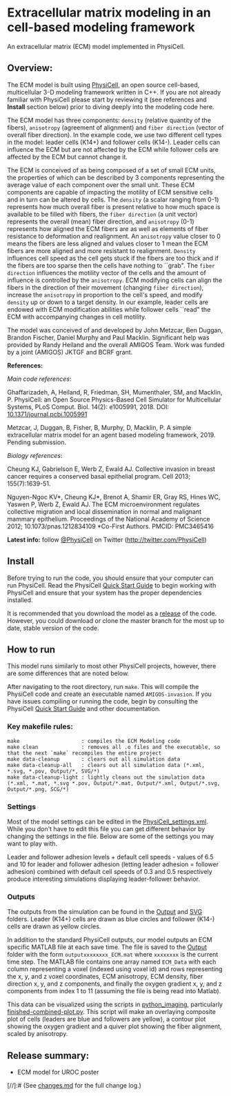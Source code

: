 # Extracellular matrix modeling in an cell-based modeling framework

An extracellular matrix (ECM) model implemented in PhysiCell.


## Overview:

The ECM model is built using [PhysiCell](https://github.com/MathCancer/PhysiCell), an open source cell-based, multicellular 3-D modeling framework written in C++.  If you are not already familiar with PhysiCell please start by reviewing it (see references and **Install** section below) prior to diving deeply into the modeling code here.  

The ECM model has three components: `density` (relative quantity of the fibers), `anisotropy` (agreement of alignment) and `fiber direction` (vector of overall fiber direction).  In the example code, we use two different cell types in the model: leader cells (K14+) and follower cells (K14-). Leader cells can influence the ECM but are not affected by the ECM while follower cells are affected by the ECM but cannot change it.

The ECM is conceived of as being composed of a set of small ECM units, the properties of which can be described by 3 components representing the average value of each component over the small unit. These ECM components are capable of impacting the motility of ECM sensitive cells and in turn can be altered by cells. The `density` (a scalar ranging from 0-1) represents how much overall fiber is present relative to how much space is available to be filled with fibers, the `fiber direction` (a unit vector) represents the overall (mean) fiber direction, and `anisotropy` (0-1) represents how aligned the ECM fibers are as well as elements of fiber resistance to deformation and realignment.  An `anisotropy` value closer to 0 means the fibers are less aligned and values closer to 1 mean the ECM fibers are more aligned and more resistant to realignment. `Density` influences cell speed as the cell gets stuck if the fibers are too thick and if the fibers are too sparse then the cells have nothing to \`\`grab".  The `fiber direction` influences the motility vector of the cells and the amount of influence is controlled by the `anisotropy`. ECM modifying cells can align the fibers in the direction of their movement (changing `fiber direction`), increase the `anisotropy` in proportion to the cell's speed, and modify `density` up or down to a target density. In our example, leader cells are endowed with ECM modification abilities while follower cells \`\`read" the ECM with accompanying changes in cell motility. 

The model was conceived of and developed by John Metzcar, Ben Duggan, Brandon Fischer, Daniel Murphy and Paul Macklin.  Significant help was provided by Randy Heiland and the overall AMIGOS Team. Work was funded by a joint (AMIGOS) JKTGF and BCRF grant.


**References:** 

_Main code references_: 

Ghaffarizadeh, A, Heiland, R, Friedman, SH, Mumenthaler, SM, and Macklin, P. PhysiCell: an Open Source Physics-Based Cell Simulator for Multicellular Systems, PLoS Comput. Biol. 14(2): e1005991, 2018. DOI: [10.1371/journal.pcbi.1005991](https://dx.doi.org/10.1371/journal.pcbi.1005991)

Metzcar, J, Duggan, B, Fisher, B, Murphy, D, Macklin, P. A simple extracellular matrix model for an agent based modeling framework, 2019. Pending submission.

_Biology references_:

Cheung KJ, Gabrielson E, Werb Z, Ewald AJ. Collective invasion in breast cancer requires a conserved basal epithelial program. Cell 2013; 155(7):1639-51.

Nguyen-Ngoc KV\*, Cheung KJ*, Brenot A, Shamir ER, Gray RS, Hines WC, Yaswen P, Werb Z, Ewald AJ. The ECM microenvironment regulates collective migration and local dissemination in normal and malignant mammary epithelium. Proceedings of the National Academy of Science 2012; 10.1073/pnas.1212834109 *Co-First Authors. PMCID: PMC3465416




**Latest info:**  follow [@PhysiCell](https://twitter.com/PhysiCell) on Twitter (http://twitter.com/PhysiCell)


## Install

Before trying to run the code, you should ensure that your computer can run PhysiCell.  Read the PhysiCell [Quick Start Guide](https://github.com/MathCancer/PhysiCell/blob/master/Quickstart.pdf) to begin working with PhysiCell and ensure that your system has the proper dependencies installed.

It is recommended that you download the model as a [release](https://github.com/MathCancer/AMIGOS-invasion/releases) of the code.  However, you could download or clone the master branch for the most up to date, stable version of the code.


## How to run

This model runs similarly to most other PhysiCell projects, however, there are some differences that are noted below.  

After navigating to the root directory, run `make`.  This will compile the PhysiCell code and create an executable named `AMIGOS-invasion`.  If you have issues compiling or running the code, begin by consulting the PhysiCell [Quick Start Guide](https://github.com/MathCancer/PhysiCell/blob/master/Quickstart.pdf) and other documentation.

### Key makefile rules:

```
make                    : compiles the ECM Modeling code
make clean              : removes all .o files and the executable, so that the next `make` recompiles the entire project 
make data-cleanup       : clears out all simulation data
make data-cleanup-all   : clears out all simulation data (*.xml, *.svg, *.pov, Output/*, SVG/*)
make data-cleanup-light : lightly cleans out the simulation data (*.xml, *.mat, *.svg *.pov, Output/*.mat, Output/*.xml, Output/*.svg, Output/*.png, SCG/*)
```

### Settings

Most of the model settings can be edited in the [PhysiCell_settings.xml](config/PhysiCell_settings.xml).  While you don't have to edit this file you can get different behavior by changing the settings in the file.  Below are some of the settings you may want to play with.

Leader and follower adhesion levels + default cell speeds - values of 6.5 and 10 for leader and follower adhesion (letting leader adhesion = follower adhesion) combined with default cell speeds of 0.3 and 0.5 respectively produce interesting simulations displaying leader-follower behavior. 

### Outputs

The outputs from the simulation can be found in the [Output](Output/) and [SVG](SVG/) folders.  Leader (K14+) cells are drawn as blue circles and follower (K14-) cells are drawn as yellow circles.

In addition to the standard PhysiCell outputs, our model outputs an ECM specific MATLAB file at each save time.  The file is saved to the [Output](Output/) folder with the form `outputxxxxxxxx_ECM.mat` where `xxxxxxxx` is the current time step.  The MATLAB file contains one array named `ECM_Data` with each column representing a voxel (indexed using voxel id) and rows representing the x, y, and z voxel coordinates, ECM anisotropy, ECM density, fiber direction x, y, and z components, and finally the oxygen gradient x, y, and z components from index 1 to 11 (assuming the file is being read into Matlab).  

This data can be visualized using the scripts in [python_imaging](python_imaging/), particularly [finished-combined-plot.py](python_imaging/finished-combined-plot.py).  This script will make an overlaying composite plot of cells (leaders are blue and followers are yellow), a contour plot showing the oxygen gradient and a quiver plot showing the fiber alignment, scaled by anisotropy.


## Release summary:

* ECM model for UROC poster

[//]:# (See [changes.md](changes.md) for the full change log.)
 
